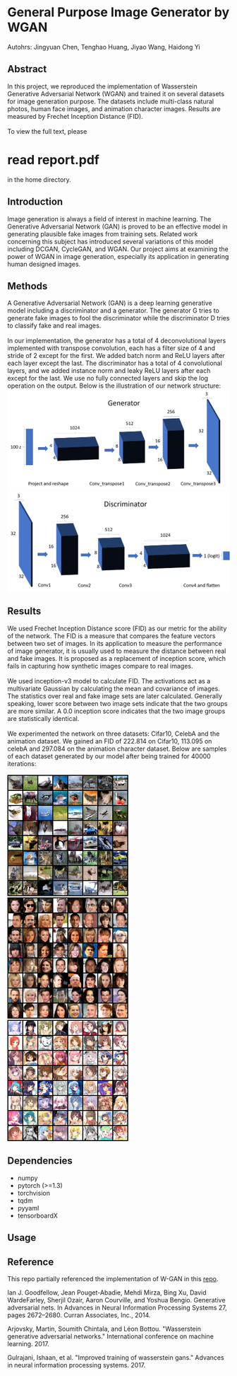 # General Purpose Image Generator by WGAN
Autohrs: Jingyuan Chen, Tenghao Huang, Jiyao Wang, Haidong Yi

## Abstract
In this project, we reproduced the implementation of Wasserstein Generative Adversarial Network (WGAN) and trained it on several datasets for image generation purpose. The datasets include multi-class natural photos, human face images, and animation character images. Results are measured by Frechet Inception Distance (FID).<br><br>
To view the full text, please <h1>read report.pdf</h1> in the home directory.
## Introduction
Image generation is always a field of interest in machine learning. The Generative Adversarial Network (GAN) is proved to be an effective model in generating plausible fake images from training sets. Related work concerning this subject has introduced several variations of this model including DCGAN, CycleGAN, and WGAN. Our project aims at examining the power of WGAN in image generation, especially its application in generating human designed images.
## Methods
A Generative Adversarial Network (GAN) is a deep learning generative model including a discriminator and a generator. The generator G tries to generate fake images to fool the discriminator while the discriminator D tries to classify fake and real images. <br>
<br>
In our implementation, the generator has a total of 4 deconvolutional layers implemented with transpose convolution, each has a filter size of 4 and stride of 2 except for the first. We added batch norm and ReLU layers after each layer except the last. The discriminator has a total of 4 convolutional layers, and we added instance norm and leaky ReLU layers after each except for the last. We use no fully connected layers and skip the log operation on the output. Below is the illustration of our network structure:
![G](images/generator.png)
![D](images/discriminator.png)
## Results
We used Frechet Inception Distance score (FID) as our metric for the ability of the network. The FID is a measure that compares the feature vectors between two set of images. In its application to measure the performance of image generator, it is usually used to measure the distance between real and fake images. It is proposed as a replacement of inception score, which fails in capturing how synthetic images compare to real images. <br><br>
We used inception-v3 model to calculate FID. The activations act as a multivariate Gaussian by calculating the mean and covariance of images. The statistics over real and fake image sets are later calculated. Generally speaking, lower score between two image sets indicate that the two groups are more similar. A 0.0 inception score indicates that the two image groups are statistically identical.<br><br>
We experimented the network on three datasets: Cifar10, CelebA and the animation dataset. We gained an FID of 222.814 on Cifar10, 113.095 on celebA and 297.084 on the animation character dataset. Below are samples of each dataset generated by our model after being trained for 40000 iterations: <br><br>
![cifar](samples/cifar10/iters40000.png) ![celeb](samples/celeba/iters_40000.png) ![anime](samples/anime.png) 
## Dependencies 
* numpy
* pytorch (>=1.3)
* torchvision
* tqdm
* pyyaml
* tensorboardX

## Usage



## Reference
This repo partially referenced the implementation of W-GAN in this [repo](https://github.com/Zeleni9/pytorch-wgan).

Ian J. Goodfellow, Jean Pouget-Abadie, Mehdi Mirza, Bing Xu, David WardeFarley, Sherjil Ozair, Aaron Courville, and Yoshua Bengio. Generative adversarial nets. In Advances in Neural Information Processing Systems 27, pages 2672–2680. Curran Associates, Inc., 2014.

Arjovsky, Martin, Soumith Chintala, and Léon Bottou. "Wasserstein generative adversarial networks." International conference on machine learning. 2017.

Gulrajani, Ishaan, et al. "Improved training of wasserstein gans." Advances in neural information processing systems. 2017.

